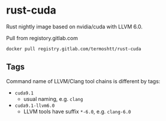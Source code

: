 rust-cuda
=========

Rust nightly image based on nvidia/cuda with LLVM 6.0.

Pull from registory.gitlab.com

```
docker pull registry.gitlab.com/termoshtt/rust-cuda
```

Tags
-----

Command name of LLVM/Clang tool chains is different by tags:

- `cuda9.1`
  - usual naming, e.g. `clang`
- `cuda9.1-llvm6.0`
  - LLVM tools have suffix `*-6.0`, e.g. `clang-6.0`
